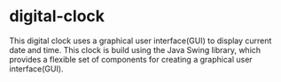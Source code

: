 # digital-clock
 This digital clock uses a graphical user interface(GUI) to display current date and time. This clock is build using the Java Swing library, which provides a flexible set of components for creating a graphical user interface(GUI). 

